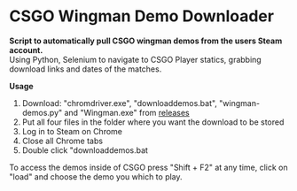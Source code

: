 # CSGO Wingman Demo Downloader
<b>Script to automatically pull CSGO wingman demos from the users Steam account.</b>
<br>
Using Python, Selenium to navigate to CSGO Player statics, grabbing download links and dates of the matches.


<b>Usage</b>
<ol type="1">
	<li>Download: "chromdriver.exe", "downloaddemos.bat", "wingman-demos.py" and "Wingman.exe" from <a href="https://github.com/vonPB/CSGOWingmanDemoDownloader/releases">releases</a></li>
	<li>Put all four files in the folder where you want the download to be stored</li>
	<li>Log in to Steam on Chrome</li>
  <li>Close all Chrome tabs</li>
  <li>Double click "downloaddemos.bat</li>
</ol>

To access the demos inside of CSGO press "Shift + F2" at any time, click on "load" and choose the demo you which to play.
